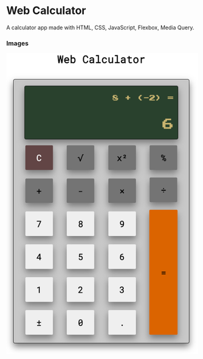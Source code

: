 # Web Calculator

A calculator app made with HTML, CSS, JavaScript, Flexbox, Media Query.

### Images

![calculator image](images/calculator.png)